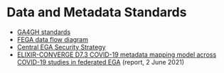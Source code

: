 # Data and Metadata Standards

- [GA4GH standards](https://ega-archive.org/ga4gh)
- [FEGA data flow diagram](https://docs.google.com/presentation/d/1IrU5jPJpGQ7n-WH-7WvJZjjH03ww9LfFMLK1kTBeAco/edit#slide=id.gcf2c0c3039_0_126)
- [Central EGA Security Strategy](https://ega-archive.org/files/European_Genome_phenome_Archive_Security_Overview.pdf)
- [ELIXIR-CONVERGE D7.3 COVID-19 metadata mapping model across COVID-19 studies in federated EGA](https://zenodo.org/record/4893222) (report, 2 June 2021)
